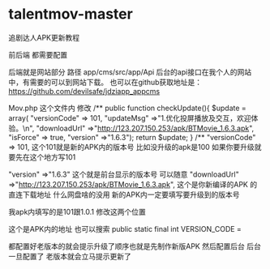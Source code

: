 # talentmov-master
追剧达人APK更新教程

前后端 都需要配置 

后端就是网站部分 
路径 app/cms/src/app/Api
后台的api接口在我个人的网站中，有需要的可以到网站下载。
也可以在github获取地址是：
https://github.com/devilsafe/jdziapp_appcms

Mov.php 这个文件内 修改
/**
public function checkUpdate(){
    $update = array(
            "versionCode" => 101,
            "updateMsg" =>"1.优化投屏播放及交互，欢迎体验。\n",
            "downloadUrl" =>"http://123.207.150.253/apk/BTMovie_1.6.3.apk",
            "isForce" => true,
            "version" =>"1.6.3");
    return $update;
}
/**
"versionCode" => 101,   这个101就是新的APK内的版本号 比如没升级的apk是100 
如果你要升级就要先在这个地方写101

"version" =>"1.6.3"  这个就是前台显示的版本号 可以随意
"downloadUrl" =>"http://123.207.150.253/apk/BTMovie_1.6.3.apk",
这个是你新编译的APK 的直连下载地址 什么网盘啥的没用
新的APK内一定要填写要升级到的版本号

我apk内填写的是101跟1.0.1  修改这两个位置

 
这个是APK内的地址 也可以搜索 
public static final int VERSION_CODE =

都配置好老版本的就会提示升级了顺序也就是先制作新版APK 然后配置后台 后台一旦配置了 老版本就会立马提示更新了


